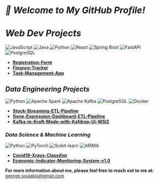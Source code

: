 # <i> 👋 Welcome to My GitHub Profile! </i>

<h1><i>Web Dev Projects</i></h1>

![JavaScript](https://img.shields.io/badge/JavaScript-F7DF1E?style=plastic&logo=javascript&logoColor=black)
![Java](https://img.shields.io/badge/Java-007396?style=plastic&logo=java&logoColor=white)
![Python](https://img.shields.io/badge/Python-3776AB?style=plastic&logo=python&logoColor=white)
![React](https://img.shields.io/badge/React-20232A?style=plastic&logo=react&logoColor=61DAFB)
![Spring Boot](https://img.shields.io/badge/Spring%20Boot-6DB33F?style=plastic&logo=springboot&logoColor=white)
![FastAPI](https://img.shields.io/badge/FastAPI-009688?style=plastic&logo=fastapi&logoColor=white)
![PostgreSQL](https://img.shields.io/badge/PostgreSQL-336791?style=plastic&logo=postgresql&logoColor=white)

* **[Registration-Form](https://github.com/georgeSlks/Full_Stack_Registration_Form)**
* **[Finance-Tracker](https://github.com/georgeSlks/Finance-Tracker)**
* **[Task-Management-App](https://github.com/georgeSlks/Task-Management-App)**

<h2><i>Data Engineering Projects</i></h2>

![Python](https://img.shields.io/badge/Python-3776AB?style=plastic&logo=python&logoColor=white)
![Apache Spark](https://img.shields.io/badge/Apache%20Spark-FDEE21?style=plastic&logo=apachespark&logoColor=black)
![Apache Kafka](https://img.shields.io/badge/Apache%20Kafka-231F20?style=plastic&logo=apachekafka&logoColor=white)
![PostgreSQL](https://img.shields.io/badge/PostgreSQL-336791?style=plastic&logo=postgresql&logoColor=white)
![Docker](https://img.shields.io/badge/Docker-2496ED?style=plastic&logo=docker&logoColor=white)

* **[Stock-Streaming-ETL-Pipeline](https://github.com/georgeSlks/Stock-Streaming-ETL-Pipeline)**
* **[Gene-Expression-Dashboard-ETL-Pipeline](https://github.com/georgeSlks/Gene-Expression-Dashboard-ETL-Pipeline)**
* **[Kafka-in-Kraft-Mode-with-Kafdrop-Ui-WSl2](https://github.com/georgeSlks/Kafka-in-Kraft-Mode-with-Kafdrop-Ui-WSl2)**
  
<h3><i>Data Science & Machine Learning</i></h3>

![Python](https://img.shields.io/badge/Python-3776AB?style=plastic&logo=python&logoColor=white)
![PyTorch](https://img.shields.io/badge/PyTorch-EE4C2C?style=plastic&logo=pytorch&logoColor=white)
![Scikit-learn](https://img.shields.io/badge/Scikit--learn-F7931E?style=plastic&logo=scikit-learn&logoColor=white)
![ARIMA](https://img.shields.io/badge/ARIMA-FF7F50?style=plastic&logo=python&logoColor=white)


* **[Covid19-Xrays-Classifier](https://github.com/georgeSlks/COVID19-Chest-Xray-Classifier-Using-CNN)**
* **[Economic-Indicator-Monitoring-System-v1.0](https://github.com/georgeSlks/Economic-Indicator-Monitoring-System-v1.0)**
  

                                           
**For more information about me, please feel free to reach out to me at:**
[george.soulakis@gmail.com](mailto:george.soulakis@gmail.com)


